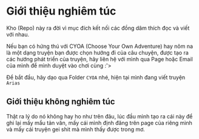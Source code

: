 # Giới thiệu nghiêm túc

Kho (Repo) này ra đời vì mục đích kết nối các đồng dâm thích đọc và viết với nhau.

Nếu bạn có hứng thú với CYOA (Choose Your Own Adventure) hay nôm na là một dạng truyện bạn được chọn hướng đi của câu chuyện, được tạo ra các hướng phát triển của truyện, hãy liên hệ với mình qua Page hoặc Email của mình để mình duyệt vào chơi cùng :'>

Để bắt đầu, hãy dạo qua Folder `CYOA` nhé, hiện tại mình đang viết truyện `Arias`

## Giới thiệu không nghiêm túc

Thật ra lý do nó không hay ho như trên đâu, lúc đầu mình tạo ra cái này để ghi lại mấy mẩu tản văn, mấy cái mình định đăng trên page của riêng mình và mấy cái truyện gei shit mà mình thấy được trong mơ.
